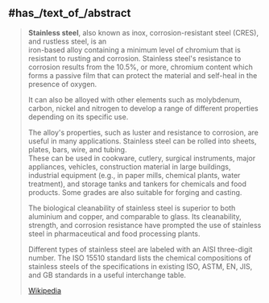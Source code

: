﻿---
has_id_wikidata: Q172587
aliases:
- "Stainless steel"
- inox
- "rustless steel"
- "corrosion-resistant steel"
- CRES
discoverer_or_inventor: "[[_Standards/WikiData/WD~Harry Brearley,470651]]"
subclass_of: "[[_Standards/WikiData/WD~alloy steel,1070521]]"
different_from: "[[_Standards/WikiData/WD~high-quality steel,1283378]]"
has_characteristic: "[[_Standards/WikiData/WD~corrosion resistance,4234269]]"
history_of_topic: "[[_Standards/WikiData/WD~history of stainless steel,90563588]]"
pronunciation_audio: "http://commons.wikimedia.org/wiki/Special:FilePath/LL-Q188%20%28deu%29-Sebastian%20Wallroth-rostfreier%20Stahl.wav"
image: "http://commons.wikimedia.org/wiki/Special:FilePath/Stainless%20Steel%20Seamless%20Pipe%20and%20Tube.jpg"
CAS_Registry_Number: 12597-68-1
EC_number: 603-108-1
subreddit: StainlessSteel
UMLS_CUI: C0038126
MeSH_tree_code:
- D01.490.800.900
- D01.552.033.847.681
- D25.058.807.681
- J01.637.051.058.807.681
time_of_discovery_or_invention: "1872-01-01T00:00:00Z"
has_part_s_:
- '[[_Standards/WikiData/WD~chromium,725]]'
- '[[_Standards/WikiData/WD~steel,11427]]'
hardness: 250
Commons_category: "Stainless steel"
---

## #has_/text_of_/abstract 

> **Stainless steel**, also known as inox, corrosion-resistant steel (CRES), and rustless steel, is an  
> iron-based alloy containing a minimum level of chromium that is resistant to rusting and corrosion. 
> Stainless steel's resistance to corrosion results from the 10.5%, or more, chromium content 
> which forms a passive film that can protect the material and self-heal in the presence of oxygen.  
> 
> It can also be alloyed with other elements such as molybdenum, carbon, nickel and nitrogen 
> to develop a range of different properties depending on its specific use. 
>
> The alloy's properties, such as luster and resistance to corrosion, are useful in many applications. 
> Stainless steel can be rolled into sheets, plates, bars, wire, and tubing.  
> These can be used in cookware, cutlery, surgical instruments, major appliances, vehicles, 
> construction material in large buildings, industrial equipment (e.g., in paper mills, chemical plants, 
> water treatment), and storage tanks and tankers for chemicals and food products. 
> Some grades are also suitable for forging and casting.
>
> The biological cleanability of stainless steel is superior to both aluminium and copper, 
> and comparable to glass. Its cleanability, strength, and corrosion resistance 
> have prompted the use of stainless steel in pharmaceutical and food processing plants.
>
> Different types of stainless steel are labeled with an AISI three-digit number. 
> The ISO 15510 standard lists the chemical compositions of stainless steels of the specifications 
> in existing ISO, ASTM, EN, JIS, and GB standards in a useful interchange table.
>
> [Wikipedia](https://en.wikipedia.org/wiki/Stainless%20steel)

